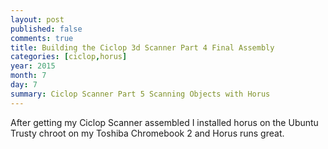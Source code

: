 ```yaml
---
layout: post
published: false
comments: true
title: Building the Ciclop 3d Scanner Part 4 Final Assembly
categories: [ciclop,horus]
year: 2015
month: 7
day: 7
summary: Ciclop Scanner Part 5 Scanning Objects with Horus
---
```

After getting my Ciclop Scanner assembled I installed horus on the Ubuntu Trusty chroot on my Toshiba Chromebook 2 and Horus runs great.
